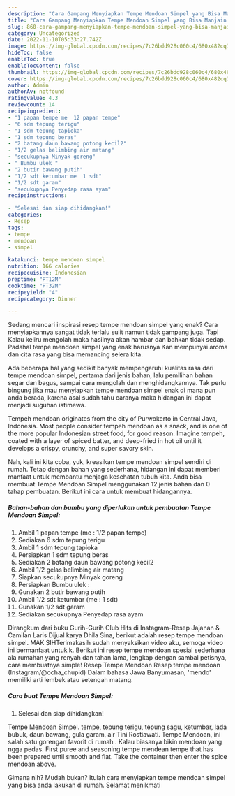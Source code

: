 ```yaml
---
description: "Cara Gampang Menyiapkan Tempe Mendoan Simpel yang Bisa Manjain Lidah, Buat Buka Puasa Bisa Manjain Lidah"
title: "Cara Gampang Menyiapkan Tempe Mendoan Simpel yang Bisa Manjain Lidah, Buat Buka Puasa Bisa Manjain Lidah"
slug: 860-cara-gampang-menyiapkan-tempe-mendoan-simpel-yang-bisa-manjain-lidah-buat-buka-puasa-bisa-manjain-lidah
category: Uncategorized
date: 2022-11-10T05:33:27.742Z
image: https://img-global.cpcdn.com/recipes/7c26bdd928c060c4/680x482cq70/tempe-mendoan-simpel-foto-resep-utama.jpg
hideToc: false
enableToc: true
enableTocContent: false
thumbnail: https://img-global.cpcdn.com/recipes/7c26bdd928c060c4/680x482cq70/tempe-mendoan-simpel-foto-resep-utama.jpg
cover: https://img-global.cpcdn.com/recipes/7c26bdd928c060c4/680x482cq70/tempe-mendoan-simpel-foto-resep-utama.jpg
author: Admin
authorAv: notfound
ratingvalue: 4.3
reviewcount: 14
recipeingredient:
- "1 papan tempe me  12 papan tempe"
- "6 sdm tepung terigu"
- "1 sdm tepung tapioka"
- "1 sdm tepung beras"
- "2 batang daun bawang potong kecil2"
- "1/2 gelas belimbing air matang"
- "secukupnya Minyak goreng"
- " Bumbu ulek "
- "2 butir bawang putih"
- "1/2 sdt ketumbar me  1 sdt"
- "1/2 sdt garam"
- "secukupnya Penyedap rasa ayam"
recipeinstructions:

- "Selesai dan siap dihidangkan!"
categories:
- Resep
tags:
- tempe
- mendoan
- simpel

katakunci: tempe mendoan simpel 
nutrition: 166 calories
recipecuisine: Indonesian
preptime: "PT12M"
cooktime: "PT32M"
recipeyield: "4"
recipecategory: Dinner

---
```



Sedang mencari inspirasi resep tempe mendoan simpel yang enak? Cara menyiapkannya sangat tidak terlalu sulit namun tidak gampang juga. Tapi Kalau keliru mengolah maka hasilnya akan hambar dan bahkan tidak sedap. Padahal tempe mendoan simpel yang enak harusnya Kan mempunyai aroma dan cita rasa yang bisa memancing selera kita.


Ada beberapa hal yang sedikit banyak mempengaruhi kualitas rasa dari tempe mendoan simpel, pertama dari jenis bahan, lalu pemilihan bahan segar dan bagus, sampai cara mengolah dan menghidangkannya. Tak perlu bingung jika mau menyiapkan tempe mendoan simpel enak di mana pun anda berada, karena asal sudah tahu caranya maka hidangan ini dapat menjadi suguhan istimewa.

Tempeh mendoan originates from the city of Purwokerto in Central Java, Indonesia. Most people consider tempeh mendoan as a snack, and is one of the more popular Indonesian street food, for good reason. Imagine tempeh, coated with a layer of spiced batter, and deep-fried in hot oil until it develops a crispy, crunchy, and super savory skin.


Nah, kali ini kita coba, yuk, kreasikan tempe mendoan simpel sendiri di rumah. Tetap dengan bahan yang sederhana, hidangan ini dapat memberi manfaat untuk membantu menjaga kesehatan tubuh kita. Anda bisa membuat Tempe Mendoan Simpel menggunakan 12 jenis bahan dan 0 tahap pembuatan. Berikut ini cara untuk membuat hidangannya.

<!--inarticleads1-->

##### Bahan-bahan dan bumbu yang diperlukan untuk pembuatan Tempe Mendoan Simpel:

1. Ambil 1 papan tempe (me : 1/2 papan tempe)
1. Sediakan 6 sdm tepung terigu
1. Ambil 1 sdm tepung tapioka
1. Persiapkan 1 sdm tepung beras
1. Sediakan 2 batang daun bawang potong kecil2
1. Ambil 1/2 gelas belimbing air matang
1. Siapkan secukupnya Minyak goreng
1. Persiapkan  Bumbu ulek :
1. Gunakan 2 butir bawang putih
1. Ambil 1/2 sdt ketumbar (me : 1 sdt)
1. Gunakan 1/2 sdt garam
1. Sediakan secukupnya Penyedap rasa ayam


Dirangkum dari buku Gurih-Gurih Club Hits di Instagram-Resep Jajanan &amp; Camilan Laris Dijual karya Dhila Sina, berikut adalah resep tempe mendoan simpel. MAK SIHTerimakasih sudah menyaksikan video aku, semoga video ini bermanfaat untuk k. Berikut ini resep tempe mendoan spesial sederhana ala rumahan yang renyah dan tahan lama, lengkap dengan sambal petisnya, cara membuatnya simple! Resep Tempe Mendoan Resep tempe mendoan (Instagram/@ocha_chupid) Dalam bahasa Jawa Banyumasan, &#39;mendo&#39; memiliki arti lembek atau setengah matang. 

<!--inarticleads2-->

##### Cara buat Tempe Mendoan Simpel:


1. Selesai dan siap dihidangkan!

Tempe Mendoan Simpel. tempe, tepung terigu, tepung sagu, ketumbar, lada bubuk, daun bawang, gula garam, air Tini Rostiawati. Tempe Mendoan, ini salah satu gorengan favorit di rumah ️. Kalau biasanya bikin mendoan yang ngga pedas. First puree and seasoning tempe mendean tempe that has been prepared until smooth and flat. Take the container then enter the spice mendoan above. 

Gimana nih? Mudah bukan? Itulah cara menyiapkan tempe mendoan simpel yang bisa anda lakukan di rumah. Selamat menikmati
